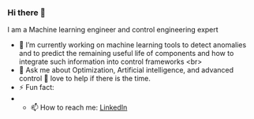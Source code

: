 ### Hi there 👋
I am a Machine learning engineer and control engineering expert
- 🔭 I’m currently working on machine learning tools to detect anomalies and to predict the remaining useful life of components and how to integrate such information into control frameworks <br\>
- 💬 Ask me about Optimization, Artificial intelligence, and advanced control  🤔 love to help if there is the time.
- ⚡ Fun fact:
- - 📫 How to reach me: <a href="https:/[/www.google.com](https://www.linkedin.com/in/khoury-boutrous-655526a4/)/" target="_blank">LinkedIn</a>
<!--
**KHOURYREPO/KHOURYREPO** is a ✨ _special_ ✨ repository because its `README.md` (this file) appears on your GitHub profile.

Here are some ideas to get you started:

- 🔭 I’m currently working on ...
- 🌱 I’m currently learning ...
- 👯 I’m looking to collaborate on ...
- 🤔 I’m looking for help with ...
- 💬 Ask me about ...
- 📫 How to reach me: ...
- 😄 Pronouns: ...
- ⚡ Fun fact: ...
-->
